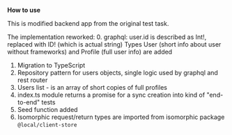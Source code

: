 **How to use**

This is modified backend app from the original test task.

The implementation reworked:
0. graphql: user.id is described as Int!, replaced with ID! (which is actual string)
Types User (short info about user without frameworks) and Profile (full user info) are added
1. Migration to TypeScript
2. Repository pattern for users objects, single logic used by graphql and rest router
3. Users list - is an array of short copies of full profiles
4. index.ts module returns a promise for a sync creation into kind of "end-to-end" tests
5. Seed function added
6. Isomorphic request/return types are imported from isomorphic package ```@local/client-store```

